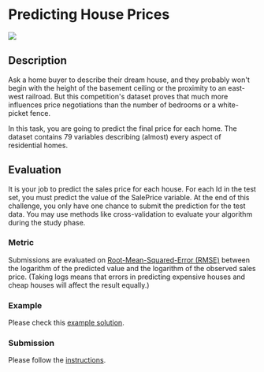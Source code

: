 # Predicting House Prices

![](https://kaggle2.blob.core.windows.net/competitions/kaggle/5407/media/housesbanner.png)

## Description

Ask a home buyer to describe their dream house, and they probably won't begin with the height of the basement ceiling or the proximity to an east-west railroad. But this competition's dataset proves that much more influences price negotiations than the number of bedrooms or a white-picket fence.

In this task, you are going to predict the final price for each home. The dataset contains 79 variables describing (almost) every aspect of residential homes. 

## Evaluation

It is your job to predict the sales price for each house. For each Id in the test set, you must predict the value of the SalePrice variable. At the end of this challenge, you only have one chance to submit the prediction for the test data. You may use methods like cross-validation to evaluate your algorithm during the study phase.

### Metric

Submissions are evaluated on [Root-Mean-Squared-Error (RMSE)](https://en.wikipedia.org/wiki/Root-mean-square_deviation) between the logarithm of the predicted value and the logarithm of the observed sales price. (Taking logs means that errors in predicting expensive houses and cheap houses will affect the result equally.)

### Example

Please check this [example solution](https://s3.amazonaws.com/researchdatafiles/DumbRegression.ipynb).

### Submission

Please follow the [instructions](submission.md).